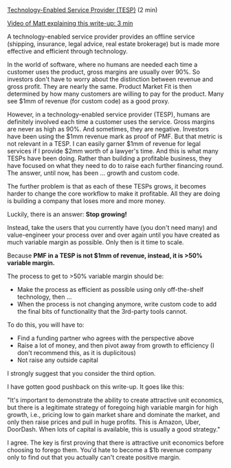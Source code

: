[Technology-Enabled Service Provider (TESP)](https://docs.google.com/document/d/1ug15Yz6p8LpgI6J3pYsza8PYtiBHwQzYKQ4WjeEYsnI/edit) (2 min)

[Video of Matt explaining this write-up: 3 min](https://www.loom.com/share/8de1843e60f64fae840ed4bca1953524)

A technology-enabled service provider provides an offline service (shipping, insurance, legal advice, real estate brokerage) but is made more effective and efficient through technology.

In the world of software, where no humans are needed each time a customer uses the product, gross margins are usually over 90%. So investors don't have to worry about the distinction between revenue and gross profit. They are nearly the same. Product Market Fit is then determined by how many customers are willing to pay for the product. Many see $1mm of revenue (for custom code) as a good proxy.

However, in a technology-enabled service provider (TESP), humans are definitely involved each time a customer uses the service. Gross margins are never as high as 90%. And sometimes, they are negative. Investors have been using the $1mm revenue mark as proof of PMF. But that metric is not relevant in a TESP. I can easily garner $1mm of revenue for legal services if I provide $2mm worth of a lawyer's time. And this is what many TESPs have been doing. Rather than building a profitable business, they have focused on what they need to do to raise each further financing round. The answer, until now, has been … growth and custom code.

The further problem is that as each of these TESPs grows, it becomes harder to change the core workflow to make it profitable. All they are doing is building a company that loses more and more money.

Luckily, there is an answer: **Stop growing\!**

Instead, take the users that you currently have (you don't need many) and value-engineer your process over and over again until you have created as much variable margin as possible. Only then is it time to scale.

Because **PMF in a TESP is not $1mm of revenue, instead, it is \>50% variable margin.**

The process to get to \>50% variable margin should be:

- Make the process as efficient as possible using only off-the-shelf technology, then …
- When the process is not changing anymore, write custom code to add the final bits of functionality that the 3rd-party tools cannot.

To do this, you will have to:

- Find a funding partner who agrees with the perspective above
- Raise a lot of money, and then pivot away from growth to efficiency (I don't recommend this, as it is duplicitous)
- Not raise any outside capital

I strongly suggest that you consider the third option.

I have gotten good pushback on this write-up. It goes like this:

"It's important to demonstrate the ability to create attractive unit economics, but there is a legitimate strategy of foregoing high variable margin for high growth, i.e., pricing low to gain market share and dominate the market, and only then raise prices and pull in huge profits. This is Amazon, Uber, DoorDash. When lots of capital is available, this is usually a good strategy."

I agree. The key is first proving that there is attractive unit economics before choosing to forego them. You'd hate to become a $1b revenue company only to find out that you actually can't create positive margin.
